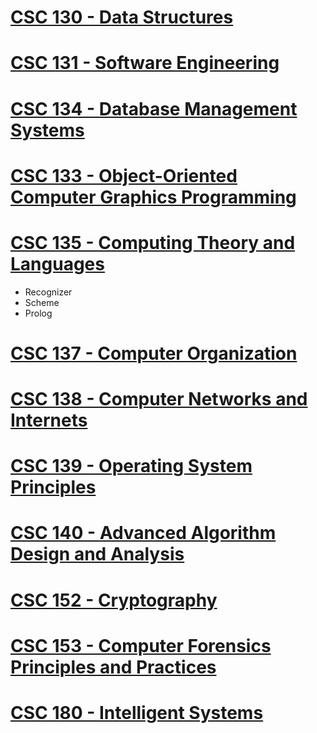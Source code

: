 
# [CSC 130 - Data Structures](https://github.com/diaoshen/CSUS_Coursework/tree/master/CSC%20130)
# [CSC 131 - Software Engineering](https://github.com/diaoshen/CSUS_Coursework/tree/master/CSC%20131)
# [CSC 134 - Database Management Systems]()
# [CSC 133 - Object-Oriented Computer Graphics Programming](https://github.com/diaoshen/CSUS_Coursework/tree/master/CSC%20133)
# [CSC 135 - Computing Theory and Languages](https://github.com/diaoshen/CSUS_Coursework/tree/master/CSC%20135)
  * Recognizer 
  * Scheme 
  * Prolog
# [CSC 137 - Computer Organization]()
# [CSC 138 - Computer Networks and Internets]()
# [CSC 139 - Operating System Principles](https://github.com/diaoshen/CSUS_Coursework/tree/master/CSC%20139)
# [CSC 140 - Advanced Algorithm Design and Analysis]()
# [CSC 152 - Cryptography]()
# [CSC 153 - Computer Forensics Principles and Practices](https://github.com/diaoshen/CSUS_Coursework/tree/master/CSC%20153)
# [CSC 180 - Intelligent Systems]()
